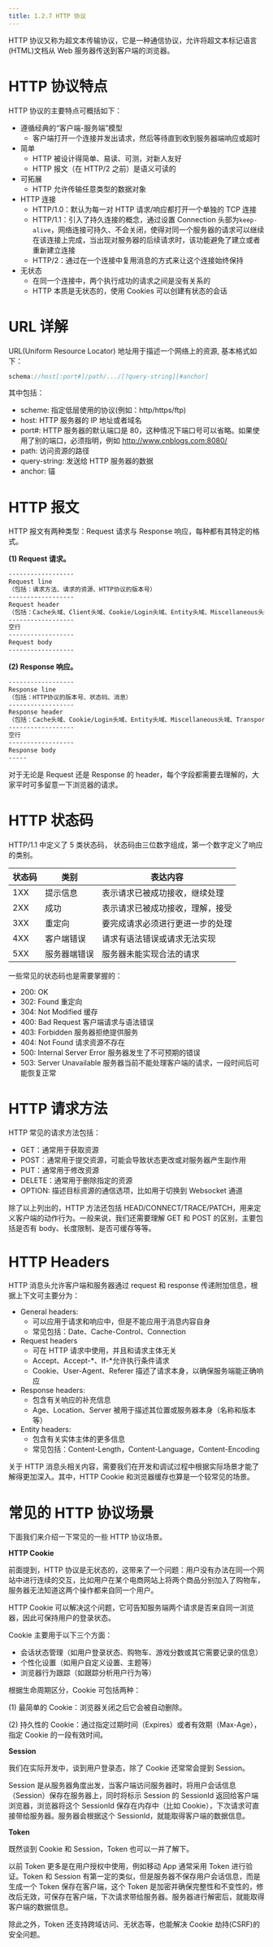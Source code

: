```yaml
---
title: 1.2.7 HTTP 协议
---
```


HTTP 协议又称为超文本传输协议，它是一种通信协议，允许将超文本标记语言(HTML)文档从 Web 服务器传送到客户端的浏览器。

# HTTP 协议特点

HTTP 协议的主要特点可概括如下：

- 遵循经典的“客户端-服务端”模型
  - 客户端打开一个连接并发出请求，然后等待直到收到服务器端响应或超时
- 简单
  - HTTP 被设计得简单、易读、可测，对新人友好
  - HTTP 报文（在 HTTP/2 之前）是语义可读的
- 可拓展
  - HTTP 允许传输任意类型的数据对象
- HTTP 连接
  - HTTP/1.0：默认为每一对 HTTP 请求/响应都打开一个单独的 TCP 连接
  - HTTP/1.1：引入了持久连接的概念，通过设置 Connection 头部为`keep-alive`，网络连接可持久、不会关闭，使得对同一个服务器的请求可以继续在该连接上完成，当出现对服务器的后续请求时，该功能避免了建立或者重新建立连接
  - HTTP/2：通过在一个连接中复用消息的方式来让这个连接始终保持
- 无状态
  - 在同一个连接中，两个执行成功的请求之间是没有关系的
  - HTTP 本质是无状态的，使用 Cookies 可以创建有状态的会话

# URL 详解

URL(Uniform Resource Locator) 地址用于描述一个网络上的资源, 基本格式如下：

```js
schema://host[:port#]/path/.../[?query-string][#anchor]
```

其中包括：

- scheme: 指定低层使用的协议(例如：http/https/ftp)
- host: HTTP 服务器的 IP 地址或者域名
- port#: HTTP 服务器的默认端口是 80，这种情况下端口号可以省略。如果使用了别的端口，必须指明，例如 http://www.cnblogs.com:8080/
- path: 访问资源的路径
- query-string: 发送给 HTTP 服务器的数据
- anchor: 锚

# HTTP 报文

HTTP 报文有两种类型：Request 请求与 Response 响应，每种都有其特定的格式。

**(1) Request 请求。**

```cmd
------------------
Request line
（包括：请求方法、请求的资源、HTTP协议的版本号）
------------------
Request header
（包括：Cache头域、Client头域、Cookie/Login头域、Entity头域、Miscellaneous头域、Transport头域等）
------------------
空行
------------------
Request body
------------------
```

**(2) Response 响应。**

```cmd
------------------
Response line
（包括：HTTP协议的版本号、状态码、消息）
------------------
Response header
（包括：Cache头域、Cookie/Login头域、Entity头域、Miscellaneous头域、Transport头域、Location头域等）
------------------
空行
------------------
Response body
-----
```

对于无论是 Request 还是 Response 的 header，每个字段都需要去理解的，大家平时可多留意一下浏览器的请求。

# HTTP 状态码

HTTP/1.1 中定义了 5 类状态码， 状态码由三位数字组成，第一个数字定义了响应的类别。

| 状态码 | 类别         | 表达内容                         |
| ------ | ------------ | -------------------------------- |
| 1XX    | 提示信息     | 表示请求已被成功接收，继续处理   |
| 2XX    | 成功         | 表示请求已被成功接收，理解，接受 |
| 3XX    | 重定向       | 要完成请求必须进行更进一步的处理 |
| 4XX    | 客户端错误   | 请求有语法错误或请求无法实现     |
| 5XX    | 服务器端错误 | 服务器未能实现合法的请求         |

一些常见的状态码也是需要掌握的：

- 200: OK
- 302: Found 重定向
- 304: Not Modified 缓存
- 400: Bad Request 客户端请求与语法错误
- 403: Forbidden 服务器拒绝提供服务
- 404: Not Found 请求资源不存在
- 500: Internal Server Error 服务器发生了不可预期的错误
- 503: Server Unavailable 服务器当前不能处理客户端的请求，一段时间后可能恢复正常

# HTTP 请求方法

HTTP 常见的请求方法包括：

- GET：通常用于获取资源
- POST：通常用于提交资源，可能会导致状态更改或对服务器产生副作用
- PUT：通常用于修改资源
- DELETE：通常用于删除指定的资源
- OPTION: 描述目标资源的通信选项，比如用于切换到 Websocket 通道

除了以上列出的，HTTP 方法还包括 HEAD/CONNECT/TRACE/PATCH，用来定义客户端的动作行为。一般来说，我们还需要理解 GET 和 POST 的区别，主要包括是否有 body、长度限制、是否可缓存等等。

# HTTP Headers

HTTP 消息头允许客户端和服务器通过 request 和 response 传递附加信息，根据上下文可主要分为：

- General headers:
  - 可以应用于请求和响应中，但是不能应用于消息内容自身
  - 常见包括：Date、Cache-Control、Connection
- Request headers
  - 可在 HTTP 请求中使用，并且和请求主体无关
  - Accept、Accept-*、If-*允许执行条件请求
  - Cookie、User-Agent、Referer 描述了请求本身，以确保服务端能正确响应
- Response headers:
  - 包含有关响应的补充信息
  - Age、Location、Server 被用于描述其位置或服务器本身（名称和版本等）
- Entity headers:
  - 包含有关实体主体的更多信息
  - 常见包括：Content-Length，Content-Language，Content-Encoding

关于 HTTP 消息头相关内容，需要我们在开发和调试过程中根据实际场景才能了解得更加深入。其中，HTTP Cookie 和浏览器缓存也算是一个较常见的场景。

# 常见的 HTTP 协议场景

下面我们来介绍一下常见的一些 HTTP 协议场景。

**HTTP Cookie**

前面提到，HTTP 协议是无状态的，这带来了一个问题：用户没有办法在同一个网站中进行连续的交互，比如用户在某个电商网站上将两个商品分别加入了购物车，服务器无法知道这两个操作都来自同一个用户。

HTTP Cookie 可以解决这个问题，它可告知服务端两个请求是否来自同一浏览器，因此可保持用户的登录状态。

Cookie 主要用于以下三个方面：

- 会话状态管理（如用户登录状态、购物车、游戏分数或其它需要记录的信息）
- 个性化设置（如用户自定义设置、主题等）
- 浏览器行为跟踪（如跟踪分析用户行为等）

根据生命周期区分，Cookie 可包括两种：

(1) 最简单的 Cookie：浏览器关闭之后它会被自动删除。

(2) 持久性的 Cookie：通过指定过期时间（Expires）或者有效期（Max-Age），指定 Cookie 的一段有效时间。

**Session**

我们在实际开发中，谈到用户登录态，除了 Cookie 还常常会提到 Session。

Session 是从服务器角度出发，当客户端访问服务器时，将用户会话信息（Session）保存在服务器上，同时将标示 Session 的 SessionId 返回给客户端浏览器，浏览器将这个 SessionId 保存在内存中（比如 Cookie），下次请求可直接带给服务器。服务器会根据这个 SessionId，就能取得客户端的数据信息。

**Token**

既然谈到 Cookie 和 Session，Token 也可以一并了解下。

以前 Token 更多是在用户授权中使用，例如移动 App 通常采用 Token 进行验证。Token 和 Session 有第一定的类似，但是服务器不保存用户会话信息，而是生成一个 Token 保存在客户端，这个 Token 是加密并确保完整性和不变性的，修改后无效，可保存在客户端，下次请求带给服务器。服务器进行解密后，就能取得客户端的数据信息。

除此之外，Token 还支持跨域访问、无状态等，也能解决 Cookie 劫持(CSRF)的安全问题。
